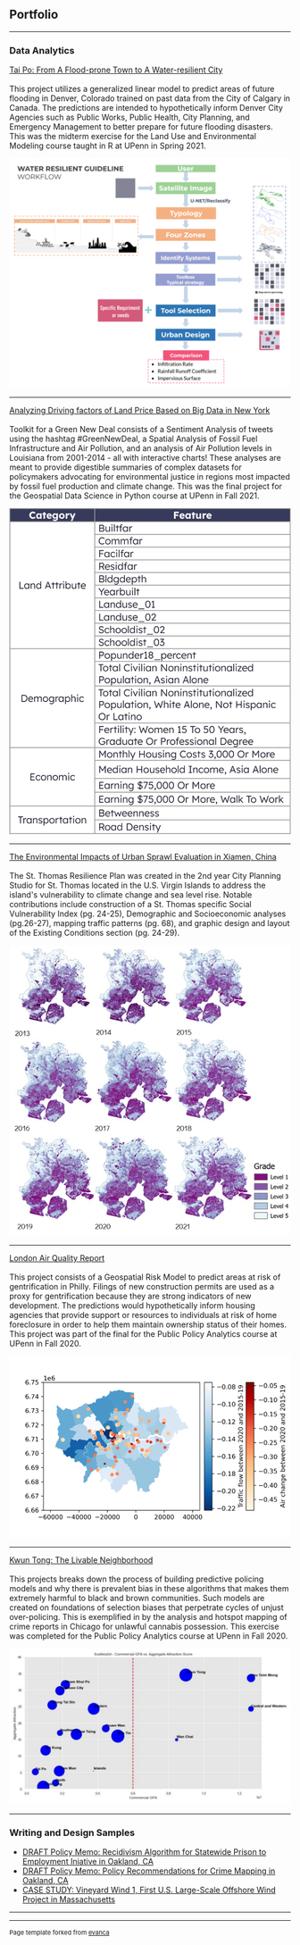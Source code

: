 ## Portfolio

---

### Data Analytics

[Tai Po: From A Flood-prone Town to A Water-resilient City](https://issuu.com/s7_h/docs/6402_final_recommended_report_sl)
<br><br>
This project utilizes a generalized linear model to predict areas of future flooding in Denver, Colorado trained on past data from the City of Calgary in Canada. The predictions are intended to hypothetically inform Denver City Agencies such as Public Works, Public Health, City Planning, and Emergency Management to better prepare for future flooding disasters. This was the midterm exercise for the Land Use and Environmental Modeling course taught in R at UPenn in Spring 2021. 

<img src="images/WaterResilienceGuideline.png"/>

---
[Analyzing Driving factors of Land Price Based on Big Data in New York](https://kristinchang.github.io/MUSA550-Final-BazilChang/)
<br><br>
Toolkit for a Green New Deal consists of a Sentiment Analysis of tweets using the hashtag #GreenNewDeal, a Spatial Analysis of Fossil Fuel Infrastructure and Air Pollution, and an analysis of Air Pollution levels in Louisiana from 2001-2014 - all with interactive charts! These analyses are meant to provide digestible summaries of complex datasets for policymakers advocating for environmental justice in regions most impacted by fossil fuel production and climate change. This was the final project for the Geospatial Data Science in Python course at UPenn in Fall 2021.

<img src="images/LandPrice.png"/>

---
[The Environmental Impacts of Urban Sprawl Evaluation in Xiamen, China](https://www.design.upenn.edu/city-regional-planning/graduate/work/saint-thomas-resilience-plan)
<br><br>
The St. Thomas Resilience Plan was created in the 2nd year City Planning Studio for St. Thomas located in the U.S. Virgin Islands to address the island's vulnerability to climate change and sea level rise. Notable contributions include construction of a St. Thomas specific Social Vulnerability Index (pg. 24-25), Demographic and Socioeconomic analyses (pg.26-27), mapping traffic patterns (pg. 68), and graphic design and layout of the Existing Conditions section (pg. 24-29).

<img src="images/UrbanSprawl.jpg"/>

---
[London Air Quality Report](https://htmlpreview.github.io/?https://github.com/kristinchang/KristinTova508Final/blob/main/MUSA508_KristinTova_Final.html)
<br><br>
This project consists of a Geospatial Risk Model to predict areas at risk of gentrification in Philly. Filings of new construction permits are used as a proxy for gentrification because they are strong indicators of new development. The predictions would hypothetically inform housing agencies that provide support or resources to individuals at risk of home foreclosure in order to help them maintain ownership status of their homes. This project was part of the final for the Public Policy Analytics course at UPenn in Fall 2020.

<img src="images/relationshipNO2.png"/>

---
[Kwun Tong: The Livable Neighborhood](https://htmlpreview.github.io/?https://github.com/kristinchang/508HW3/blob/main/ChangKristin_MUSA508_HW3.html)
<br><br>
This projects breaks down the process of building predictive policing models and why there is prevalent bias in these algorithms that makes them extremely harmful to black and brown communities. Such models are created on foundations of selection biases that perpetrate cycles of unjust over-policing. This is exemplified in by the analysis and hotspot mapping of crime reports in Chicago for unlawful cannabis possession. This exercise was completed for the Public Policy Analytics course at UPenn in Fall 2020.

<img src="images/KwunTong.png"/>


---


### Writing and Design Samples

- [DRAFT Policy Memo: Recidivism Algorithm for Statewide Prison to Employment Iniative in Oakland, CA](/pdf/MUSA508_HW5_KristinChang.pdf)
- [DRAFT Policy Memo: Policy Recommendations for Crime Mapping in Oakland, CA](/pdf/CPLN520_FinalProject_KristinChang.pdf)
- [CASE STUDY: Vineyard Wind 1, First U.S. Large-Scale Offshore Wind Project in Massachusetts](/pdf/CCTermPaper1.pdf)

---




---
<p style="font-size:11px">Page template forked from <a href="https://github.com/evanca/quick-portfolio">evanca</a></p>
<!-- Remove above link if you don't want to attibute -->

